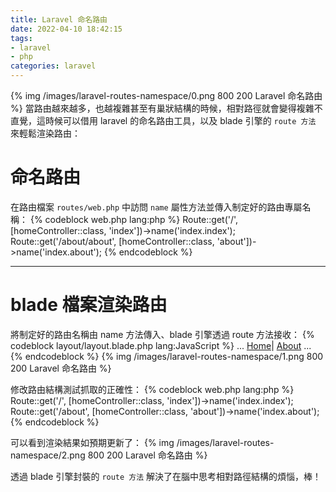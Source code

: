 ```yaml
---
title: Laravel 命名路由
date: 2022-04-10 18:42:15
tags:
- laravel
- php
categories: laravel
---
```

{% img /images/laravel-routes-namespace/0.png 800 200 Laravel 命名路由 %}
當路由越來越多，也越複雜甚至有巢狀結構的時候，相對路徑就會變得複雜不直覺，這時候可以借用 laravel 的命名路由工具，以及 blade 引擎的 `route 方法` 來輕鬆渲染路由：


# 命名路由
在路由檔案 `routes/web.php` 中訪問 `name` 屬性方法並傳入制定好的路由專屬名稱：
{% codeblock web.php lang:php %}
  Route::get('/', [homeController::class, 'index'])->name('index.index');
  Route::get('/about/about', [homeController::class, 'about'])->name('index.about');
{% endcodeblock %}

___

# blade 檔案渲染路由
將制定好的路由名稱由 name 方法傳入、blade 引擎透過 route 方法接收：
{% codeblock layout/layout.blade.php lang:JavaScript %}
  ...
  <a href="{% raw %}{{{% endraw %} route('index.index') {% raw %}}}{% endraw %}" class="underline">Home</a>|
  <a href="{% raw %}{{{% endraw %} route('index.about') {% raw %}}}{% endraw %}" class="underline">About</a>
  ...
{% endcodeblock %}
{% img /images/laravel-routes-namespace/1.png 800 200 Laravel 命名路由 %}

修改路由結構測試抓取的正確性：
{% codeblock web.php lang:php %}
  Route::get('/', [homeController::class, 'index'])->name('index.index');
  Route::get('/about', [homeController::class, 'about'])->name('index.about');
{% endcodeblock %}

可以看到渲染結果如預期更新了：
{% img /images/laravel-routes-namespace/2.png 800 200 Laravel 命名路由 %}

透過 blade 引擎封裝的 `route 方法` 解決了在腦中思考相對路徑結構的煩惱，棒！